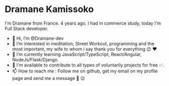 # Dramane Kamissoko
I'm Dramane from France. 4 years ago, I had in commerce study, today I'm Full Stack developer.
- 👋 Hi, I’m @Dramane-dev
- 👀 I’m interested in meditation, Street Workout, programming and the most important, my wife to whom i say thank you for everything 😌 ♥️
- 🌱 I’m currently learning JavaScript/TypeScript, React/Angular, NodeJs/Flask/Django.
- 💞️ I'm available to contribute to all types of voluntarily projects for free ✅.
- 📫 How to reach me : Follow me on github, get my email on my profile page and send me a message 📨 😉

<!---
Dramane-dev/Dramane-dev is a ✨ special ✨ repository because its `README.md` (this file) appears on your GitHub profile.
You can click the Preview link to take a look at your changes.
--->
